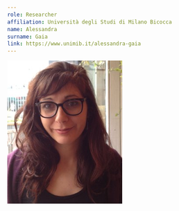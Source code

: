 ```yaml
---
role: Researcher
affiliation: Università degli Studi di Milano Bicocca
name: Alessandra
surname: Gaia
link: https://www.unimib.it/alessandra-gaia
---
```


![{name} {surname}](./profile.png)
